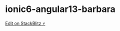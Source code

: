 # ionic6-angular13-barbara

[Edit on StackBlitz ⚡️](https://stackblitz.com/edit/ionic6-angular13-wwhzqi)